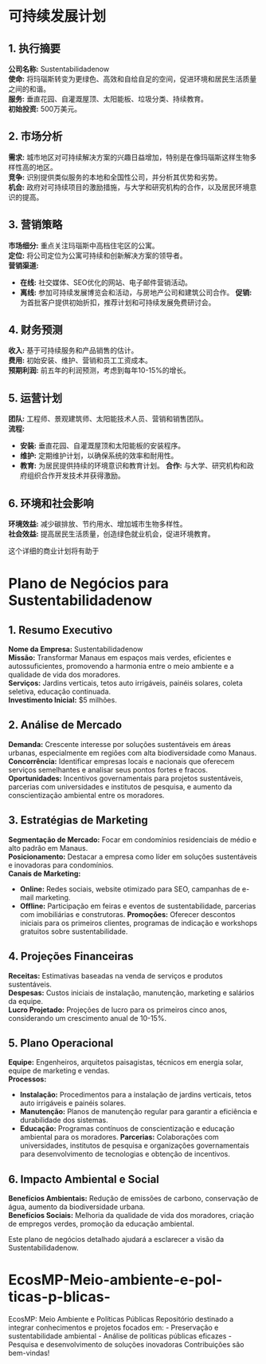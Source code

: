 # 可持续发展计划

## 1. 执行摘要
**公司名称:** Sustentabilidadenow  
**使命:** 将玛瑙斯转变为更绿色、高效和自给自足的空间，促进环境和居民生活质量之间的和谐。  
**服务:** 垂直花园、自灌溉屋顶、太阳能板、垃圾分类、持续教育。  
**初始投资:** 500万美元。  

## 2. 市场分析
**需求:** 城市地区对可持续解决方案的兴趣日益增加，特别是在像玛瑙斯这样生物多样性高的地区。  
**竞争:** 识别提供类似服务的本地和全国性公司，并分析其优势和劣势。  
**机会:** 政府对可持续项目的激励措施，与大学和研究机构的合作，以及居民环境意识的提高。  

## 3. 营销策略
**市场细分:** 重点关注玛瑙斯中高档住宅区的公寓。  
**定位:** 将公司定位为公寓可持续和创新解决方案的领导者。  
**营销渠道:**
- **在线:** 社交媒体、SEO优化的网站、电子邮件营销活动。
- **离线:** 参加可持续发展博览会和活动，与房地产公司和建筑公司合作。
**促销:** 为首批客户提供初始折扣，推荐计划和可持续发展免费研讨会。  

## 4. 财务预测
**收入:** 基于可持续服务和产品销售的估计。  
**费用:** 初始安装、维护、营销和员工工资成本。  
**预期利润:** 前五年的利润预测，考虑到每年10-15%的增长。  

## 5. 运营计划
**团队:** 工程师、景观建筑师、太阳能技术人员、营销和销售团队。  
**流程:**
- **安装:** 垂直花园、自灌溉屋顶和太阳能板的安装程序。
- **维护:** 定期维护计划，以确保系统的效率和耐用性。
- **教育:** 为居民提供持续的环境意识和教育计划。
**合作:** 与大学、研究机构和政府组织合作开发技术并获得激励。  

## 6. 环境和社会影响
**环境效益:** 减少碳排放、节约用水、增加城市生物多样性。  
**社会效益:** 提高居民生活质量，创造绿色就业机会，促进环境教育。  

这个详细的商业计划将有助于

# Plano de Negócios para Sustentabilidadenow

## 1. Resumo Executivo
**Nome da Empresa:** Sustentabilidadenow  
**Missão:** Transformar Manaus em espaços mais verdes, eficientes e autossuficientes, promovendo a harmonia entre o meio ambiente e a qualidade de vida dos moradores.  
**Serviços:** Jardins verticais, tetos auto irrigáveis, painéis solares, coleta seletiva, educação continuada.  
**Investimento Inicial:** $5 milhões.  

## 2. Análise de Mercado
**Demanda:** Crescente interesse por soluções sustentáveis em áreas urbanas, especialmente em regiões com alta biodiversidade como Manaus.  
**Concorrência:** Identificar empresas locais e nacionais que oferecem serviços semelhantes e analisar seus pontos fortes e fracos.  
**Oportunidades:** Incentivos governamentais para projetos sustentáveis, parcerias com universidades e institutos de pesquisa, e aumento da conscientização ambiental entre os moradores.  

## 3. Estratégias de Marketing
**Segmentação de Mercado:** Focar em condomínios residenciais de médio e alto padrão em Manaus.  
**Posicionamento:** Destacar a empresa como líder em soluções sustentáveis e inovadoras para condomínios.  
**Canais de Marketing:**
- **Online:** Redes sociais, website otimizado para SEO, campanhas de e-mail marketing.
- **Offline:** Participação em feiras e eventos de sustentabilidade, parcerias com imobiliárias e construtoras.
**Promoções:** Oferecer descontos iniciais para os primeiros clientes, programas de indicação e workshops gratuitos sobre sustentabilidade.  

## 4. Projeções Financeiras
**Receitas:** Estimativas baseadas na venda de serviços e produtos sustentáveis.  
**Despesas:** Custos iniciais de instalação, manutenção, marketing e salários da equipe.  
**Lucro Projetado:** Projeções de lucro para os primeiros cinco anos, considerando um crescimento anual de 10-15%.  

## 5. Plano Operacional
**Equipe:** Engenheiros, arquitetos paisagistas, técnicos em energia solar, equipe de marketing e vendas.  
**Processos:**
- **Instalação:** Procedimentos para a instalação de jardins verticais, tetos auto irrigáveis e painéis solares.
- **Manutenção:** Planos de manutenção regular para garantir a eficiência e durabilidade dos sistemas.
- **Educação:** Programas contínuos de conscientização e educação ambiental para os moradores.
**Parcerias:** Colaborações com universidades, institutos de pesquisa e organizações governamentais para desenvolvimento de tecnologias e obtenção de incentivos.  

## 6. Impacto Ambiental e Social
**Benefícios Ambientais:** Redução de emissões de carbono, conservação de água, aumento da biodiversidade urbana.  
**Benefícios Sociais:** Melhoria da qualidade de vida dos moradores, criação de empregos verdes, promoção da educação ambiental.  

Este plano de negócios detalhado ajudará a esclarecer a visão da Sustentabilidadenow.

# EcosMP-Meio-ambiente-e-pol-ticas-p-blicas-
EcosMP: Meio Ambiente e Políticas Públicas  Repositório destinado a integrar conhecimentos e projetos focados em: - Preservação e sustentabilidade ambiental - Análise de políticas públicas eficazes - Pesquisa e desenvolvimento de soluções inovadoras  Contribuições são bem-vindas!
